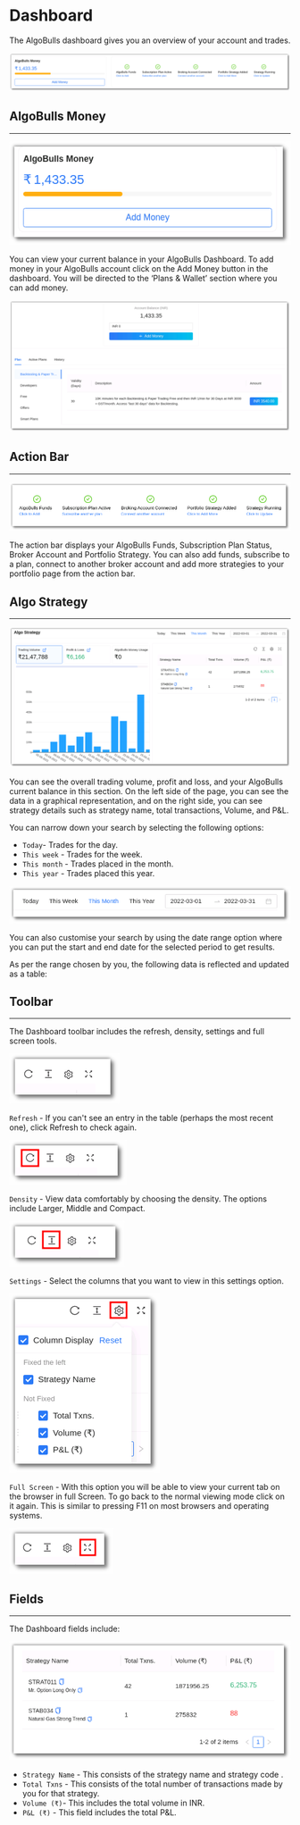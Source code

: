 # Dashboard

The AlgoBulls dashboard gives you an overview of your account and trades. 

![Dashboard](imgs/dashboard1.png)

## AlgoBulls Money
---
![Dashboard](imgs/dashboard2.png)

You can view your current balance in your AlgoBulls Dashboard. To add money in your AlgoBulls account click on the Add Money button in the dashboard. You will be directed to the ‘Plans & Wallet’ section where you can add money. 

![Dashboard](imgs/dashboard3.png)


## Action Bar
---
![Dashboard](imgs/dashboard4.png)

The action bar displays your AlgoBulls Funds, Subscription Plan Status, Broker Account and Portfolio Strategy. You can also add funds, subscribe to a plan, connect to another broker account and add more strategies to your portfolio page from the action bar. 

## Algo Strategy
---
![Dashboard](imgs/dashboard5.png)

You can see the overall trading volume, profit and loss, and your AlgoBulls current balance in this section. On the left side of the page, you can see the data in a graphical representation, and on the right side, you can see strategy details such as strategy name, total transactions, Volume, and P&L.

You can narrow down your search by selecting the following options: 

* `Today`- Trades for the day.
* `This week` - Trades for the week.
* `This month` - Trades placed in the month. 
* `This year` - Trades placed this year.

![Dashboard](imgs/dashboard6.png)

You can also customise your search by using the date range option where you can put the start and end date for the selected period to get results.

As per the range chosen by you, the following data is reflected and updated as a table: 

## Toolbar
---
The Dashboard toolbar includes the refresh, density, settings and full screen tools. 

![Filters](imgs/toolbar1.png)

`Refresh` - If you can't see an entry in the table (perhaps the most recent one), click Refresh to check again.

![Filters](imgs/toolbar3.png)

`Density` - View data comfortably by choosing the density. The options include Larger, Middle and Compact. 

![Filters](imgs/toolbar4.png)

`Settings` - Select the columns that you want to view in this settings option.

![Filters](imgs/toolbar5_dashboard.png)

`Full Screen` - With this option you will be able to view your current tab on the browser in full Screen. To go back to the normal viewing mode click on it again. This is similar to pressing F11 on most browsers and operating systems.

![Filters](imgs/toolbar6.png)

## Fields
---
The Dashboard fields include: 

[ ![Dashboard](imgs/dashboard7.png "Click to Enlarge or Ctrl+Click to open in a new Tab") ](imgs/dashboard7.png)

* `Strategy Name` - This consists of the strategy name and strategy code .
* `Total Txns` - This consists of the total number of transactions made by you for that strategy.
* `Volume (₹)`- This includes the total volume in INR.
* `P&L (₹)` - This field includes the total P&L.
